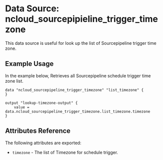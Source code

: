 # Data Source: ncloud_sourcepipieline_trigger_timezone

This data source is useful for look up the list of Sourcepipeline trigger time zone.

## Example Usage

In the example below, Retrieves all Sourcepipeline schedule trigger time zone list.

```hcl
data "ncloud_sourcepipeline_trigger_timezone" "list_timezone" {
}

output "lookup-timezone-output" {
    value = data.ncloud_sourcepipeline_trigger_timezone.list_timezone.timezone
}
```

## Attributes Reference

The following attributes are exported:

*   `timezone` - The list of Timezone for schedule trigger.
